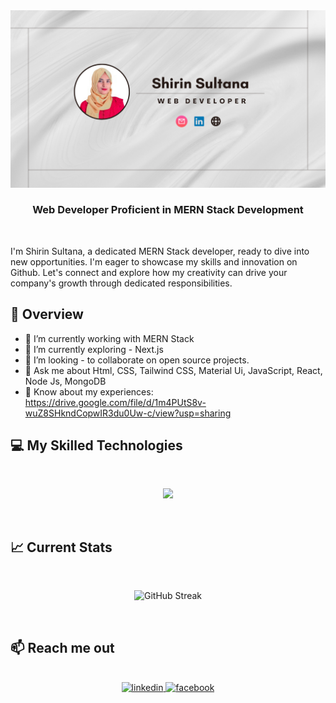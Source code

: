 <a href="https://www.facebook.com/mirhussainmurtaza/">
<img src="https://github.com/ShirinRia/ShirinRia/blob/main/git_cover.png" />
</a>
<br/>
<h3 align="center">Web Developer Proficient in MERN Stack Development</h3>
<br/>
<p align="left">I'm Shirin Sultana, a dedicated MERN Stack developer, ready to dive into new opportunities. I'm eager to showcase my skills and innovation on Github. Let's connect and explore how my creativity can drive your company's growth through dedicated responsibilities.</p>

## :eyes: Overview

- 🔭  I’m currently working with MERN Stack
- 🌱 I’m currently exploring - Next.js 
- 👯 I’m looking - to collaborate on open source projects. 
- 🤔  Ask me about Html, CSS, Tailwind CSS, Material Ui, JavaScript, React, Node Js, MongoDB 
- 📄 Know about my experiences: https://drive.google.com/file/d/1m4PUtS8v-wuZ8SHkndCopwIR3du0Uw-c/view?usp=sharing

## :computer: My Skilled Technologies

<br>
<p align="center">
  <a href="https://skillicons.dev">
    <img src="https://skillicons.dev/icons?i=c,cpp,html,css,tailwind,materialui,javascript,react,nodejs,express,mongodb,vercel,firebase,vite," />
  </a>
</p>


<br />

## :chart_with_upwards_trend: Current Stats

<br />
<p align="center">
<img src="https://github-readme-streak-stats.herokuapp.com?user=ShirinRia" alt="GitHub Streak" />
</p>

<br />

## :mailbox: Reach me out

<br />

<div align="center">

<a href="https://www.linkedin.com/in/shirin-sultana-28b338251/" target="_blank">
<img src="https://img.shields.io/badge/linkedin-%231E77B5.svg?&style=for-the-badge&logo=linkedin&logoColor=white" alt=linkedin style="margin-bottom: 5px;" />
</a>
<a href="https://www.facebook.com/profile.php?id=100056173703147" target="_blank">
<img src="https://img.shields.io/badge/facebook-%232E87FB.svg?&style=for-the-badge&logo=facebook&logoColor=white" alt=facebook style="margin-bottom: 5px;" />
</a>  
</div>
